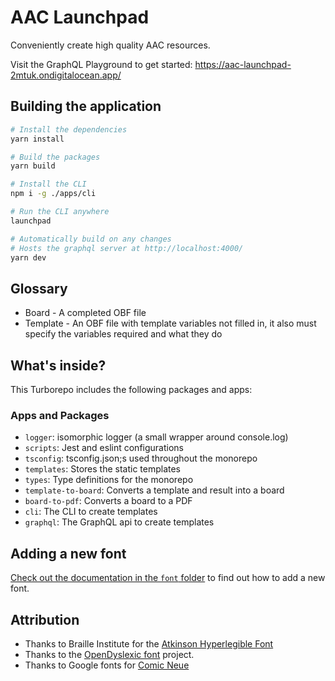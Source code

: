 # AAC Launchpad

Conveniently create high quality AAC resources.

Visit the GraphQL Playground to get started: https://aac-launchpad-2mtuk.ondigitalocean.app/

## Building the application

```bash
# Install the dependencies
yarn install

# Build the packages
yarn build

# Install the CLI
npm i -g ./apps/cli

# Run the CLI anywhere
launchpad

# Automatically build on any changes
# Hosts the graphql server at http://localhost:4000/
yarn dev
```

## Glossary

- Board - A completed OBF file
- Template - An OBF file with template variables not filled in, it also must specify the variables required and what they do

## What's inside?

This Turborepo includes the following packages and apps:

### Apps and Packages

- `logger`: isomorphic logger (a small wrapper around console.log)
- `scripts`: Jest and eslint configurations
- `tsconfig`: tsconfig.json;s used throughout the monorepo
- `templates`: Stores the static templates
- `types`: Type definitions for the monorepo
- `template-to-board`: Converts a template and result into a board
- `board-to-pdf`: Converts a board to a PDF
- `cli`: The CLI to create templates
- `graphql`: The GraphQL api to create templates

## Adding a new font

[Check out the documentation in the `font` folder](./packages/board-to-pdf/src/fonts/README.md) to find out how to add a new font.

## Attribution

- Thanks to Braille Institute for the [Atkinson Hyperlegible Font](https://brailleinstitute.org/freefont)
- Thanks to the [OpenDyslexic font](https://opendyslexic.org/) project.
- Thanks to Google fonts for [Comic Neue](https://fonts.google.com/specimen/Comic+Neue)
